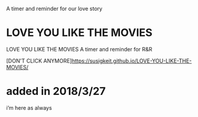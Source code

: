 A timer and reminder for our love story
# LOVE YOU LIKE THE MOVIES
LOVE YOU LIKE THE MOVIES A timer and reminder for R&R

[DON'T CLICK ANYMORE]https://susigkeit.github.io/LOVE-YOU-LIKE-THE-MOVIES/


# added in 2018/3/27 
i’m here as always

